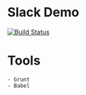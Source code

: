 # Slack Demo 
[![Build Status](https://travis-ci.org/bensoft2k5/stack-demo-server.svg?branch=master)](https://travis-ci.org/bensoft2k5/stack-demo-server)

# Tools
    - Grunt
    - Babel 
    